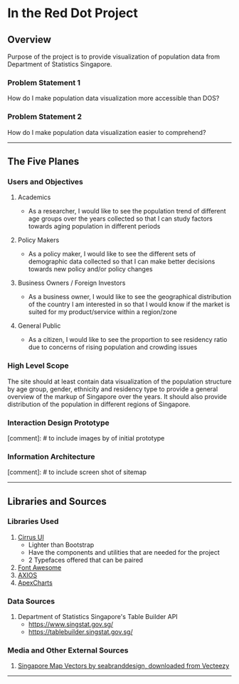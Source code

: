 # In the Red Dot Project

## Overview

Purpose of the project is to provide visualization of population data from Department of Statistics Singapore.

### Problem Statement 1
How do I make population data visualization more accessible than DOS?

### Problem Statement 2
How do I make population data visualization easier to comprehend?

---

## The Five Planes

### Users and Objectives

1. Academics
   - As a researcher, I would like to see the population trend of different age groups over the years collected so that I can study factors towards aging population in different periods
  
2. Policy Makers
   - As a policy maker, I would like to see the different sets of demographic data collected so that I can make better decisions towards new policy and/or policy changes

3. Business Owners / Foreign Investors
   - As a business owner, I would like to see the geographical distribution of the country I am interested in so that I would know if the market is suited for my product/service within a region/zone
  
4. General Public
   - As a citizen, I would like to see the proportion to see residency ratio due to concerns of rising population and crowding issues

### High Level Scope

The site should at least contain data visualization of the population structure by age group, gender, ethnicity and residency type to provide a general overview of the markup of Singapore over the years. It should also provide distribution of the population in different regions of Singapore.

### Interaction Design Prototype
[comment]: # to include images by of initial prototype

### Information Architecture
[comment]: # to include screen shot of sitemap

---

## Libraries and Sources

### Libraries Used

1. [Cirrus UI](https://www.cirrus-ui.com/)
   - Lighter than Bootstrap
   - Have the components and utilities that are needed for the project
   - 2 Typefaces offered that can be paired
2. [Font Awesome](https://fontawesome.com/)
3. [AXIOS](https://axios-http.com/docs/intro)
4. [ApexCharts](https://apexcharts.com/)

### Data Sources

1. Department of Statistics Singapore's Table Builder API
   - https://www.singstat.gov.sg/
   - https://tablebuilder.singstat.gov.sg/

### Media and Other External Sources
1. [Singapore Map Vectors by seabranddesign, downloaded from Vecteezy](https://www.vecteezy.com/vector-art/145837-free-singapore-map-vectors)

---

